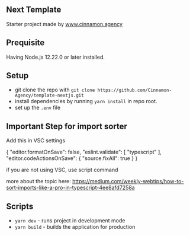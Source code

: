 ## Next Template

Starter project made by www.cinnamon.agency

## Prequisite

Having Node.js 12.22.0 or later installed.

## Setup

- git clone the repo with `git clone https://github.com/Cinnamon-Agency/template-nextjs.git`
- install dependencies by running `yarn install` in repo root.
- set up the `.env` file

## Important Step for import sorter
Add this in VSC settings

{
  "editor.formatOnSave": false,
  "eslint.validate": [
    "typescript"
  ],
  "editor.codeActionsOnSave": {
    "source.fixAll": true
  }
}

if you are not using VSC, use script command

more about the topic here:
https://medium.com/weekly-webtips/how-to-sort-imports-like-a-pro-in-typescript-4ee8afd7258a
## Scripts

- `yarn dev` - runs project in development mode
- `yarn build` - builds the application for production
